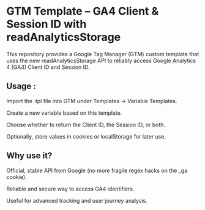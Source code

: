 # GTM Template – GA4 Client & Session ID with readAnalyticsStorage

This repository provides a Google Tag Manager (GTM) custom template that uses the new readAnalyticsStorage API to reliably access Google Analytics 4 (GA4) Client ID and Session ID.

## Usage :

Import the .tpl file into GTM under Templates → Variable Templates.

Create a new variable based on this template.

Choose whether to return the Client ID, the Session ID, or both.

Optionally, store values in cookies or localStorage for later use.

## Why use it?

Official, stable API from Google (no more fragile regex hacks on the _ga cookie).

Reliable and secure way to access GA4 identifiers.

Useful for advanced tracking and user journey analysis.

